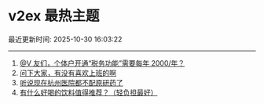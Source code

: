 # v2ex 最热主题

最近更新时间: 2025-10-30 16:03:22

--- 
1. [@V 友们，个体户开通“税务功能”需要每年 2000/年？](https://www.v2ex.com/t/1169289) 
2. [问下大家，有没有喜欢上班的啊](https://www.v2ex.com/t/1169301) 
3. [听说现在杭州医院都不配原研药了](https://www.v2ex.com/t/1169305) 
4. [有什么好喝的饮料值得推荐？（轻负担最好）](https://www.v2ex.com/t/1169345) 
